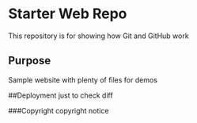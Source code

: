 # Starter Web Repo

This repository is for showing how Git and GitHub work

## Purpose

Sample website with plenty of files for demos

##Deployment
just to check diff

###Copyright
copyright notice